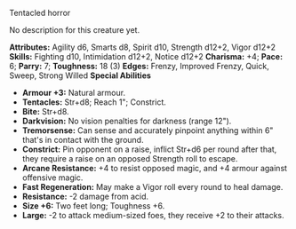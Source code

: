 Tentacled horror

No description for this creature yet.

**Attributes:** Agility d6, Smarts d8, Spirit d10, Strength d12+2, Vigor
d12+2
**Skills:** Fighting d10, Intimidation d12+2, Notice d12+2
**Charisma:** +4; **Pace:** 6; **Parry:** 7; **Toughness:** 18 (3)
**Edges:** Frenzy, Improved Frenzy, Quick, Sweep, Strong Willed
**Special Abilities**
- **Armour +3:** Natural armour.
- **Tentacles:** Str+d8; Reach 1"; Constrict.
- **Bite:** Str+d8.
- **Darkvision:** No vision penalties for darkness (range 12").
- **Tremorsense:** Can sense and accurately pinpoint anything within 6"
that's in contact with the ground.
- **Constrict:** Pin opponent on a raise, inflict Str+d6 per round after
that, they require a raise on an opposed Strength roll to escape.
- **Arcane Resistance:** +4 to resist opposed magic, and +4 armour
against offensive magic.
- **Fast Regeneration:** May make a Vigor roll every round to heal
damage.
- **Resistance:** -2 damage from acid.
- **Size +6:** Two feet long; Toughness +6.
- **Large:** -2 to attack medium-sized foes, they receive +2 to their
attacks.

